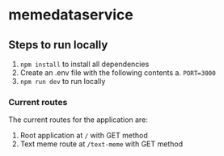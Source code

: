 # memedataservice

## Steps to run locally
1. `npm install` to install all dependencies
2. Create an .env file with the following contents
	a. `PORT=3000`
3. `npm run dev` to run locally

### Current routes
The current routes for the application are:

 1. Root application at `/` with GET method
 2. Text meme route at `/text-meme` with GET method
